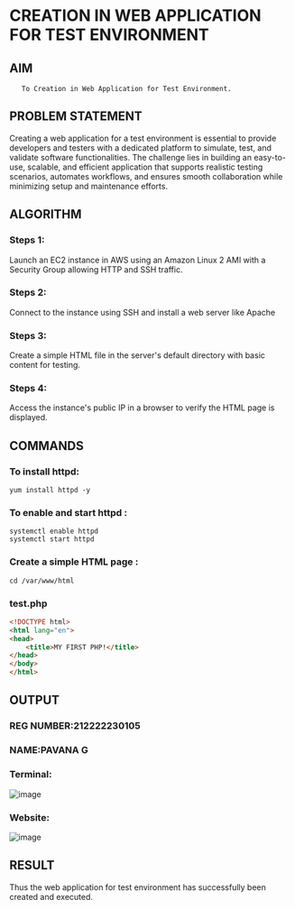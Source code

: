  # CREATION IN WEB APPLICATION FOR TEST ENVIRONMENT
 
  ## AIM
       To Creation in Web Application for Test Environment.
       
## PROBLEM STATEMENT
   Creating a web application for a test environment is essential to provide developers and testers with a dedicated platform to simulate, test, and validate software functionalities. The challenge lies in building an easy-to-use, scalable, and efficient application that supports realistic testing scenarios, automates workflows, and ensures smooth collaboration while minimizing setup and maintenance efforts.
   
## ALGORITHM
 ### Steps 1: 
 Launch an EC2 instance in AWS using an Amazon Linux 2 AMI with a Security Group allowing HTTP and SSH traffic.
 ### Steps 2: 
 Connect to the instance using SSH and install a web server like Apache
 ### Steps 3:
 Create a simple HTML file in the server's default directory with basic content for testing.
 ### Steps 4:
 Access the instance's public IP in a browser to verify the HTML page is displayed.
 
 
## COMMANDS
### To install httpd:
```
yum install httpd -y
```
### To enable and start httpd :
```
systemctl enable httpd
systemctl start httpd
```
### Create a simple HTML page :
```
cd /var/www/html
```
### test.php

```html
<!DOCTYPE html>
<html lang="en">
<head>
    <title>MY FIRST PHP!</title>
</head>
</body>
</html>

```

## OUTPUT

### REG NUMBER:212222230105
### NAME:PAVANA G

### Terminal:
![image](https://github.com/user-attachments/assets/c3e24d34-39f2-4bc4-aa2e-34f41bb97b4b)

### Website:
![image](https://github.com/user-attachments/assets/2e511527-3aa3-4a6a-aaa1-3ae805730a91)

## RESULT
 Thus the web application for test environment has successfully been created and executed.

  
